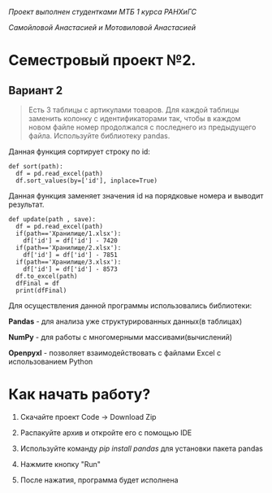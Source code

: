 *Проект выполнен студентками МТБ 1 курса РАНХиГС*

*Самойловой Анастасией и Мотовиловой Анастасией*
# Семестровый проект №2.
## Вариант 2

>Есть 3 таблицы с артикулами товаров. Для каждой таблицы заменить колонку с идентификаторами так, чтобы в каждом новом файле номер продолжался с последнего из предыдущего файла. Используйте библиотеку pandas.

Данная функция сортирует строку по id:
```
def sort(path):
  df = pd.read_excel(path)
  df.sort_values(by=['id'], inplace=True)
```

Данная функция заменяет значения id на порядковые номера и выводит результат.
```
def update(path , save):
  df = pd.read_excel(path)
  if(path=='Хранилище/1.xlsx'):
    df['id'] = df['id'] - 7420
  if(path=='Хранилище/2.xlsx'):
    df['id'] = df['id'] - 7851
  if(path=='Хранилище/3.xlsx'):
    df['id'] = df['id'] - 8573
  df.to_excel(path)
  dfFinal = df
  print(dfFinal)
```

Для осуществления данной программы использовались библиотеки:

**Pandas** - для анализа уже структурированных данных(в таблицах)

**NumPy** - для работы с многомерными массивами(вычислений)

**Openpyxl** - позволяет взаимодействовать с файлами Excel с использованием Python

# Как начать работу?
1. Скачайте проект Code -> Download Zip

2. Распакуйте архив и откройте его с помощью IDE 

3. Используйте команду *рір install pandas* для установки пакета pandas

4. Нажмите кнопку "Run"

5. После нажатия, программа будет исполнена

